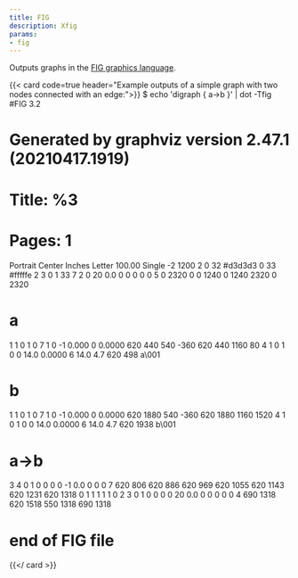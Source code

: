 ```yaml
---
title: FIG
description: Xfig
params:
- fig
---
```

Outputs graphs in the [FIG graphics language](https://en.wikipedia.org/wiki/Xfig).


{{< card code=true header="Example outputs of a simple graph with two nodes connected with an edge:">}}
$ echo 'digraph { a->b }' | dot -Tfig
#FIG 3.2
# Generated by graphviz version 2.47.1 (20210417.1919)
# Title: %3
# Pages: 1
Portrait
Center
Inches
Letter
100.00
Single
-2
1200 2
0 32 #d3d3d3
0 33 #fffffe
2 3 0 1 33 7 2 0 20 0.0 0 0 0 0 0 5
 0 2320 0 0 1240 0 1240 2320 0 2320
# a
1 1 0 1 0 7 1 0 -1 0.000 0 0.0000 620 440 540 -360 620 440 1160 80
4 1 0 1 0 0 14.0 0.0000 6 14.0 4.7 620 498 a\001
# b
1 1 0 1 0 7 1 0 -1 0.000 0 0.0000 620 1880 540 -360 620 1880 1160 1520
4 1 0 1 0 0 14.0 0.0000 6 14.0 4.7 620 1938 b\001
# a->b
3 4 0 1 0 0 0 0 -1 0.0 0 0 0 7
  620 806 620 886 620 969 620 1055 620 1143 620 1231 620 1318
 0 1 1 1 1 1 0
2 3 0 1 0 0 0 0 20 0.0 0 0 0 0 0 4
 690 1318 620 1518 550 1318 690 1318
# end of FIG file
{{</ card >}}
